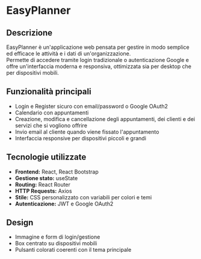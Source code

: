 # EasyPlanner

## Descrizione
EasyPlanner è un'applicazione web pensata per gestire in modo semplice ed efficace le attività e i dati di un'organizzazione.  
Permette di accedere tramite login tradizionale o autenticazione Google e offre un'interfaccia moderna e responsiva, ottimizzata sia per desktop che per dispositivi mobili.


## Funzionalità principali
- Login e Register sicuro con email/password o Google OAuth2
- Calendario con appuntamenti
- Creazione, modifica e cancellazione degli appuntamenti, dei clienti e dei servizi che si vogliono offrire
- Invio email al cliente quando viene fissato l'appuntamento
- Interfaccia responsive per dispositivi piccoli e grandi


## Tecnologie utilizzate
- **Frontend:** React, React Bootstrap
- **Gestione stato:** useState
- **Routing:** React Router
- **HTTP Requests:** Axios
- **Stile:** CSS personalizzato con variabili per colori e temi
- **Autenticazione:** JWT e Google OAuth2


## Design
- Immagine e form di login/gestione
- Box centrato su dispositivi mobili
- Pulsanti colorati coerenti con il tema principale


